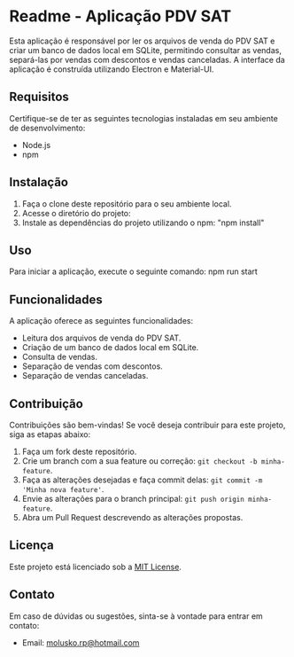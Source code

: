# Readme - Aplicação PDV SAT

Esta aplicação é responsável por ler os arquivos de venda do PDV SAT e criar um banco de dados local em SQLite, permitindo consultar as vendas, separá-las por vendas com descontos e vendas canceladas. A interface da aplicação é construída utilizando Electron e Material-UI.

## Requisitos

Certifique-se de ter as seguintes tecnologias instaladas em seu ambiente de desenvolvimento:

- Node.js
- npm

## Instalação

1. Faça o clone deste repositório para o seu ambiente local.
2. Acesse o diretório do projeto:
3. Instale as dependências do projeto utilizando o npm: "npm install"

## Uso

Para iniciar a aplicação, execute o seguinte comando:  npm run start

## Funcionalidades

A aplicação oferece as seguintes funcionalidades:

- Leitura dos arquivos de venda do PDV SAT.
- Criação de um banco de dados local em SQLite.
- Consulta de vendas.
- Separação de vendas com descontos.
- Separação de vendas canceladas.

## Contribuição

Contribuições são bem-vindas! Se você deseja contribuir para este projeto, siga as etapas abaixo:

1. Faça um fork deste repositório.
2. Crie um branch com a sua feature ou correção: `git checkout -b minha-feature`.
3. Faça as alterações desejadas e faça commit delas: `git commit -m 'Minha nova feature'`.
4. Envie as alterações para o branch principal: `git push origin minha-feature`.
5. Abra um Pull Request descrevendo as alterações propostas.

## Licença

Este projeto está licenciado sob a [MIT License](LICENSE).

## Contato

Em caso de dúvidas ou sugestões, sinta-se à vontade para entrar em contato:

- Email: [molusko.rp@hotmail.com](mailto:molusko.rp@hotmail.com)